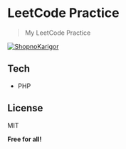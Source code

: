 # LeetCode Practice

> My LeetCode Practice

[![ShopnoKarigor](https://ratul.info/images/project-icon.png)](https://ratul.info/)

## Tech
- PHP

## License

MIT

**Free for all!**
